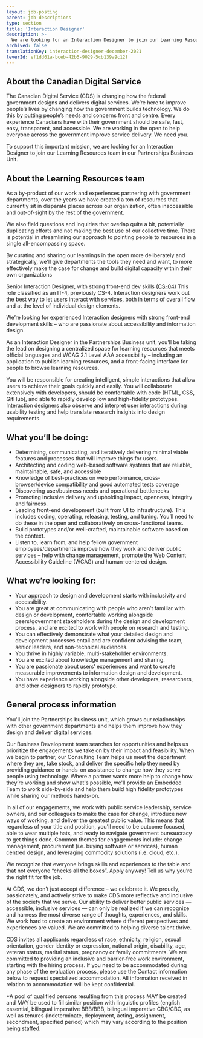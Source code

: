 ```yaml
---
layout: job-posting
parent: job-descriptions
type: section
title: 'Interaction Designer'
description: >-
  We are looking for an Interaction Designer to join our Learning Resources team in our Partnerships Business Unit. 
archived: false
translationKey: interaction-designer-december-2021
leverId: ef1dd61a-bceb-42b5-9029-5cb139a9c12f
---
```



## About the Canadian Digital Service

The Canadian Digital Service (CDS) is changing how the federal government designs and delivers digital services. We’re here to improve people’s lives by changing how the government builds technology. We do this by putting people’s needs and concerns front and centre. Every experience Canadians have with their government should be safe, fast, easy, transparent, and accessible. We are working in the open to help everyone across the government improve service delivery. We need you.

To support this important mission, we are looking for an Interaction Designer to join our Learning Resources team in our Partnerships Business Unit. 

## About the Learning Resources team

As a by-product of our work and experiences partnering with government departments, over the years we have created a ton of resources that currently sit in disparate places across our organization, often inaccessible and out-of-sight by the rest of the government. 

We also field questions and inquiries that overlap quite a bit, potentially duplicating efforts and not making the best use of our collective time. There is potential in streamlining our approach to pointing people to resources in a single all-encompassing space. 

By curating and sharing our learnings in the open more deliberately and strategically, we'll give departments the tools they need and want, to more effectively make the case for change and build digital capacity within their 
own organizations

Senior Interaction Designer, with strong front-end dev skills [(CS-04)](https://www.tbs-sct.gc.ca/agreements-conventions/view-visualiser-eng.aspx?id=1#tocxx327633) This role classified as an IT-4, previously 
CS-4. Interaction designers work out the best way to let users interact with services, both in terms of overall flow and at the level of individual design elements.

We’re looking for experienced Interaction designers with strong front-end development skills – who are passionate about accessibility and information design.

As an Interaction Designer in the Partnerships Business unit, you’ll be taking the lead on designing a centralized space for learning resources that meets official languages and WCAG 2.1 Level AAA accessibility – including an application to publish learning resources, and a front-facing interface for people to browse learning resources. 

You will be responsible for creating intelligent, simple interactions that allow users to achieve their goals quickly and easily. You will collaborate extensively with developers, should be comfortable with code (HTML, CSS, GitHub), and able to rapidly develop low and high-fidelity prototypes. Interaction designers also observe and interpret user interactions during usability testing and help translate research insights into design requirements.

## What you’ll be doing:

- Determining, communicating, and iteratively delivering minimal viable features and processes that will improve things for users. 
- Architecting and coding web-based software systems that are reliable, maintainable, safe, and accessible
- Knowledge of best-practices on web performance, cross-browser/device compatibility and good automated tests coverage
- Discovering user/business needs and operational bottlenecks
- Promoting inclusive delivery and upholding impact, openness, integrity and fairness.
- Leading front-end development (built from UI to infrastructure). This includes coding, operating, releasing, testing, and tuning. You’ll need to do these in the open and collaboratively on cross-functional teams. 
- Build prototypes and/or well-crafted, maintainable software based on the context. 
- Listen to, learn from, and help fellow government employees/departments improve how they work and deliver public services – help with change management, promote the Web Content Accessibility Guideline (WCAG) and human-centered design.

## What we’re looking for:

- Your approach to design and development starts with inclusivity and accessibility.
- You are great at communicating with people who aren’t familiar with design or development, comfortable working alongside peers/government stakeholders during the design and development process, and are excited to work with people on research and testing.
- You can effectively demonstrate what your detailed design and development processes entail and are confident advising the team, senior leaders, and non-technical audiences.
- You thrive in highly variable, multi-stakeholder environments.
- You are excited about knowledge management and sharing.
- You are passionate about users’ experiences and want to create measurable improvements to information design and development.
- You have experience working alongside other developers, researchers, and other designers to rapidly prototype.

## General process information
You'll join the Partnerships business unit, which grows our relationships with other government departments and helps them improve how they design and deliver digital services.  

Our Business Development team searches for opportunities and helps us prioritize the engagements we take on by their impact and feasibility. When we begin to partner, our Consulting Team helps us meet the department where they are, take stock, and deliver the specific help they need by providing guidance or hands-on assistance to change how they serve people using technology. Where a partner wants more help to change how they’re working and show what's possible, we'll provide an Embedded Team to work side-by-side and help them build high fidelity prototypes while sharing our methods hands-on. 

In all of our engagements, we work with public service leadership, service owners, and our colleagues to make the case for change, introduce new ways of working, and deliver the greatest public value. This means that regardless of your title and position, you'll need to be outcome focused, able to wear multiple hats, and ready to navigate government bureaucracy to get things done. Common themes for engagements include: change management, procurement (i.e. buying software or services), human centred design, and leveraging commodity solutions (i.e. cloud, etc.).

We recognize that everyone brings skills and experiences to the table and that not everyone “checks all the boxes”. Apply anyway! Tell us why you’re the right fit for the job.

At CDS, we don’t just accept difference – we celebrate it. We proudly, passionately, and actively strive to make CDS more reflective and inclusive of the society that we serve. Our ability to deliver better public services — accessible, inclusive services — can only be realized if we can recognize and harness the most diverse range of thoughts, experiences, and skills. We work hard to create an environment where different perspectives and experiences are valued. We are committed to helping diverse talent thrive.

CDS invites all applicants regardless of race, ethnicity, religion, sexual orientation, gender identity or expression, national origin, disability, age, veteran status, marital status, pregnancy or family commitments. We are committed to providing an inclusive and barrier-free work environment, starting with the hiring process. If you need to be accommodated during any phase of the evaluation process, please use the Contact information below to request specialized accommodation. All information received in relation to accommodation will be kept confidential.

*A pool of qualified persons resulting from this process MAY be created and MAY be used to fill similar position with linguistic profiles (english essential, bilingual imperative BBB/BBB, bilingual imperative CBC/CBC, as well as tenures (indeterminate, deployment, acting, assignment, secondment, specified period) which may vary according to the position being staffed.






